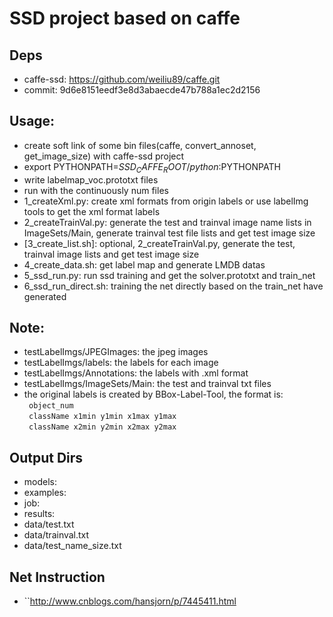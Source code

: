 # SSD project based on caffe

## Deps
* caffe-ssd: https://github.com/weiliu89/caffe.git
* commit: 9d6e8151eedf3e8d3abaecde47b788a1ec2d2156

## Usage:
* create soft link of some bin files(caffe, convert_annoset, get_image_size) with caffe-ssd project
* export PYTHONPATH=$SSD_CAFFE_ROOT/python:$PYTHONPATH
* write labelmap_voc.prototxt files
* run with the continuously num files
* 1_createXml.py: create xml formats from origin labels or use labelImg tools to get the xml format labels
* 2_createTrainVal.py: generate the test and trainval image name lists in ImageSets/Main, generate trainval test file lists and get test image size
* [3_create_list.sh]: optional, 2_createTrainVal.py, generate the test, trainval image lists and get test image size
* 4_create_data.sh: get label map and generate LMDB datas
* 5_ssd_run.py: run ssd training and get the solver.prototxt and train_net
* 6_ssd_run_direct.sh: training the net directly based on the train_net have generated

## Note:
* testLabelImgs/JPEGImages: the jpeg images
* testLabelImgs/labels: the labels for each image
* testLabelImgs/Annotations: the labels with .xml format
* testLabelImgs/ImageSets/Main: the test and trainval txt files
* the original labels is created by BBox-Label-Tool, the format is:  
`` object_num``  
`` className x1min y1min x1max y1max``  
`` className x2min y2min x2max y2max``  

## Output Dirs
* models:
* examples:
* job:
* results:
* data/test.txt
* data/trainval.txt
* data/test_name_size.txt

## Net Instruction
* ``http://www.cnblogs.com/hansjorn/p/7445411.html  

